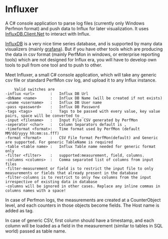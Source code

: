 # Influxer
A C# console application to parse log files (currently only Windows Perfmon format) and push data to Influx for later visualization. It uses [InfluxDB.Client.Net](https://github.com/AdysTech/InfluxDB.Client.Net) to interact with Influx.

[InfluxDB][1] is a very nice time series database, and is supported by many data visualizers (mainly [grafana][2]). But if you have other tools which are producing the data in csv format (mainly PerfMon in windows, or enterprise reporting tools) which are not designed for Influx era, you will have to develop own tools to pull from one tool and to push to other.

Meet Influxer, a small C# console application, which will take any generic csv file or standard PerfMon csv log, and upload it to any Influx instance.

        Valid switches are
    -influx <url>       :   Influx DB Url
    -dbName <name>      :   Influx DB Name (will be created if not exists)
    -uname <username>   :   Influx DB User name
    -pass <password>    :   Influx DB Password
    -tags <tags>        :   Tags to be passed with every value, key value pairs, space will be converted to _
    -input <filename>   :   Input File CSV generated by PerfMon
    -seperator <char>   :   Column Separators default is ,
    -timeformat <format>:   Time format used by PerfMon (default MM/dd/yyyy hh:mm:ss.fff)
    -format <format>    :   CSV File format PerfMon(default) and Generic are supported. For generic TableName is required
    -table <table name> :   Influx Table name needed for generic format only
    -filter <filter>    :   supported:measurement, field, columns.
    -columns <columns>  :   Comma separated list of columns from input files
    -filter-measurement or field is to restrict the input file to only measurements or fields that already present in the database
    -filter-columns is to restrict to only few columns from the input irrespective of existing data in database
    -columns will be ignored in other cases. Replace any inline commas in columns names with a space!

In case of Perfmon logs, the measurements are created at a CounterObject level, and each counters in those objects become fields. The Host name is added as tag. 

In case of generic CSV, first column should have a timestamp, and each column will be loaded as a field in the measurement (similar to tables in SQL world) passed as table name.

  [1]: https://github.com/influxdb/influxdb
  [2]: https://github.com/grafana/grafana
